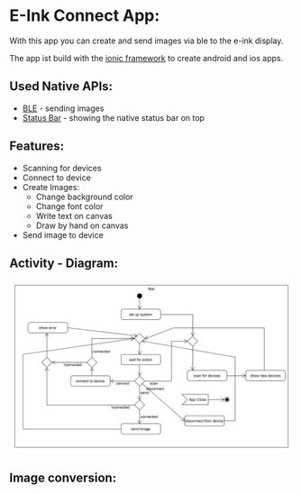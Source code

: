 # E-Ink Connect App: 

With this app you can create and send images via ble to the e-ink display.

The app ist build with the [ionic framework](https://www.ionicframework.com) to create android and ios apps.

## Used  Native APIs: 

* [BLE](https://ionicframework.com/docs/native/ble/) - sending images
* [Status Bar](https://ionicframework.com/docs/native/status-bar/) - showing the native status bar on top

## Features: 

* Scanning for devices
* Connect to device 
* Create Images: 
  * Change background color
  * Change font color 
  * Write text on canvas 
  * Draw by hand on canvas 
* Send image to device 

## Activity - Diagram:

<img src="doc/activity_app.jpg">

## Image conversion: 

